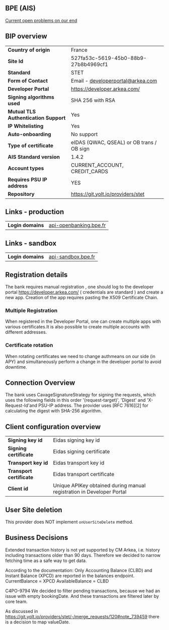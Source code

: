 ## BPE (AIS)

[Current open problems on our end][1]

## BIP overview

|                                       |                                           |
|---------------------------------------|-------------------------------------------|
| **Country of origin**                 | France                                    | 
| **Site Id**                           | 527fa53c-5619-45b0-88b9-27b8b4969cf1      |
| **Standard**                          | STET                                      |
| **Form of Contact**                   | Email - developerportal@arkea.com         |
| **Developer Portal**                  | https://developer.arkea.com/              |
| **Signing algorithms used**           | SHA 256 with RSA                          |
| **Mutual TLS Authentication Support** | Yes                                       |
| **IP Whitelisting**                   | Yes                                       |
| **Auto-onboarding**                   | No support                                |
| **Type of certificate**               | eIDAS (QWAC, QSEAL) or OB trans / OB sign |
| **AIS Standard version**              | 1.4.2                                     |
| **Account types**                     | CURRENT_ACCOUNT, CREDIT_CARDS             |
| **Requires PSU IP address**           | YES                                       |
| **Repository**                        | https://git.yolt.io/providers/stet        |

## Links - production

|                   |                                                  |
|-------------------|--------------------------------------------------|
| **Login domains** | [api-openbanking.bpe.fr](api-openbanking.bpe.fr) | 

## Links - sandbox

|                   |                                          |
|-------------------|------------------------------------------|
| **Login domains** | [api-sandbox.bpe.fr](api-sandbox.bpe.fr) | 

## Registration details

The bank requires manual registration , one should log to the developer portal https://developer.arkea.com/
( credentials are standard ) and create a new app. Creation of the app requires pasting the X509 Certificate Chain.

### Multiple Registration

When registered in the Developer Portal, one can create multiple apps with various certificates.It is also possible
to create multiple accounts with different addresses.

### Certificate rotation

When rotating certificates we need to change authmeans on our side (in APY) and simultaneously perform a change
in the developer portal to avoid downtime.

## Connection Overview

The bank uses CavageSignatureStrategy for signing the requests, which uses the
following fields in this order '(request-target)', 'Digest' and  'X-Request-Id'and PSU-IP address.
The provider uses [RFC 7616][2] for calculating the digest with SHA-256 algorithm.

## Client configuration overview

|                           |                                                                       |
|---------------------------|-----------------------------------------------------------------------|
| **Signing key id**        | Eidas signing key id                                                  | 
| **Signing certificate**   | Eidas signing certificate                                             | 
| **Transport key id**      | Eidas transport key id                                                |
| **Transport certificate** | Eidas transport certificate                                           |
| **Client id**             | Unique APIKey obtained during manual registration in Developer Portal | 

## User Site deletion

This provider does NOT implement `onUserSiteDelete` method.

## Business Decisions

Extended transaction history is not yet supported by CM Arkea, i.e. history including transactions older than 90 days.
Therefore we decided to narrow fetching time as a safe way to get data.

According to the documentation: Only Accounting Balance (CLBD) and Instant Balance (XPCD) are reported in the balances
endpoint.
CurrentBalance = XPCD
AvailableBalance = CLBD

C4PO-9794
We decided to filter pending transactions, because we had an issue with empty bookingDate.
And these transactions are filtered later by core team.

As discussed in https://git.yolt.io/providers/stet/-/merge_requests/120#note_739459 there is a decision to map
valueDate.

[1]: <https://yolt.atlassian.net/issues/?jql=project%3DC4PO%20AND%20component%3DBPE_BANK%20AND%20status!%3DDone%20AND%20resolution%3DUnresolved>

[7]: <https://tools.ietf.org/html/rfc7616>
